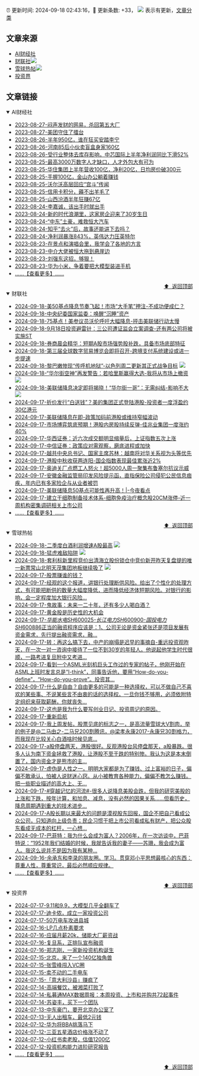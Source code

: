 ##

:alarm_clock: 更新时间: 2024-09-18 02:43:16，:rocket: 更新条数: +33， ![](/assets/dot.png) 表示有更新，[文章分类](/TAGS.md)

## 文章来源

- [AI财经社](#ai财经社)  
- [财联社](#财联社)![](/assets/dot.png)   
- [雪球热帖](#雪球热帖)![](/assets/dot.png)   
- [投资界](#投资界)  

## 文章链接

<details open>
<summary id="ai财经社">
 AI财经社
</summary>


- [2023-08-27-闷声发财的网易，杀回第五大厂](https://www.aicaijing.com.cn/article/18610)  
- [2023-08-27-美团守住了擂台](https://www.aicaijing.com.cn/article/18611)  
- [2023-08-26-半年950亿，谁在狂买安踏李宁](https://www.aicaijing.com.cn/article/18607)  
- [2023-08-26-河南85后小伙卖盲盒身家160亿](https://www.aicaijing.com.cn/article/18608)  
- [2023-08-26-受行业整体去库存影响，中芯国际上半年净利润同比下滑52%](https://www.aicaijing.com.cn/article/18609)  
- [2023-08-25-最高3000万数字人才缺口，人才外包大有可为](https://www.aicaijing.com.cn/article/18601)  
- [2023-08-25-华住集团上半年营收100亿，净利20亿，日均房价破300元](https://www.aicaijing.com.cn/article/18602)  
- [2023-08-25-手握100亿，金山办公躺着赚钱](https://www.aicaijing.com.cn/article/18603)  
- [2023-08-25-沃尔沃高层回应“宫斗”传闻](https://www.aicaijing.com.cn/article/18604)  
- [2023-08-25-信用卡积分，薅不出羊毛了](https://www.aicaijing.com.cn/article/18605)  
- [2023-08-25-山西汾酒半年狂赚67亿](https://www.aicaijing.com.cn/article/18606)  
- [2023-08-24-李嘉诚，该出手时就出手](https://www.aicaijing.com.cn/article/18596)  
- [2023-08-24-新的时代浪潮里，这家房企迎来了30岁生日](https://www.aicaijing.com.cn/article/18597)  
- [2023-08-24-“中东”土豪，难救恒大汽车](https://www.aicaijing.com.cn/article/18598)  
- [2023-08-24-知乎“去火”后，故事还能讲下去吗？](https://www.aicaijing.com.cn/article/18599)  
- [2023-08-24-净利润暴涨843%，英伟达力压英特尔](https://www.aicaijing.com.cn/article/18600)  
- [2023-08-23-在景点和演唱会里，我学会了各地的方言](https://www.aicaijing.com.cn/article/18591)  
- [2023-08-23-中介大佬被恒大拖到悬崖边](https://www.aicaijing.com.cn/article/18592)  
- [2023-08-23-刘强东这招，够狠！](https://www.aicaijing.com.cn/article/18593)  
- [2023-08-23-华为小米，争着要把大模型装进手机](https://www.aicaijing.com.cn/article/18594)  
- [......【查看更多】......](/details/AI财经社.md)

<div align="right"><a href="#文章来源">⬆ &nbsp;返回顶部</a></div>
</details>

<details open>
<summary id="财联社">
 财联社
</summary>


- [2024-09-18-美50基点降息节奏飞起！市场“大手笔”押注-不成功便成仁？](https://www.cls.cn/detail/1801241)  
- [2024-09-18-中央纪委国家监委：唤醒“沉睡”资产](https://www.cls.cn/detail/1801207)  
- [2024-09-18-75基点！美参议员沃伦呼吁大幅降息-抨击美联储行动太慢](https://www.cls.cn/detail/1801172)  
- [2024-09-18-9月18日投资避雷针：三公司遭证监会立案调查-还有两公司将被实施ST](https://www.cls.cn/detail/1801175)  
- [2024-09-18-券商晨会精华：短期A股市场强势股补跌，具备市场底部特征](https://www.cls.cn/detail/1801173)  
- [2024-09-18-第三届全球数字贸易博览会即将召开-跨境支付系统建设或进一步提速](https://www.cls.cn/detail/1801151)  
- [2024-09-18-黎巴嫩惨现“传呼机地狱”-以色列周二更新其正式战争目标](https://www.cls.cn/detail/1801272) ![](/assets/new.png)  
- [2024-09-18-“华尔街空神”再发警告：若哈里斯赢得大选-我将从市场上撤资](https://www.cls.cn/detail/1801266) ![](/assets/new.png)  
- [2024-09-18-美联储降息决定即将揭晓！“华尔街一哥”：无需纠结-影响不大](https://www.cls.cn/detail/1801282) ![](/assets/new.png)  
- [2024-09-17-折价发行“白送钱”？美的集团正式登陆港股-投资者一度浮盈约30亿港元](https://www.cls.cn/detail/1800841)  
- [2024-09-17-美联储降息在即-政策加码前港股或维持窄幅波动](https://www.cls.cn/detail/1800799)  
- [2024-09-17-市场博弈筑底预期！港股内房股持续反弹-佳兆业集团一度涨约40%](https://www.cls.cn/detail/1800795)  
- [2024-09-17-华西证券：近六次成交额明显缩量后，上证指数五次上涨](https://www.cls.cn/detail/1800867)  
- [2024-09-17-中信证券：政策应对需观察，磨底进程或加快](https://www.cls.cn/detail/1800884)  
- [2024-09-17-越共中央总书记、国家主席苏林：越南将对华关系视为头等优先](https://www.cls.cn/detail/1800902)  
- [2024-09-17-港股中秋收获两连阳-国企指数表现最佳累涨近2%](https://www.cls.cn/detail/1800944)  
- [2024-09-17-奥迪关厂点燃工人怒火！超5000人周一聚集布鲁塞尔抗议示威](https://www.cls.cn/detail/1800951)  
- [2024-09-17-安徽金融监管局印发风险提示函，直指保险公司侵犯公民信息痼疾，年内已有多家险企与从业者被罚](https://www.cls.cn/detail/1800985)  
- [2024-09-17-美联储降息50基点可能性再升高！|-今夜看点](https://www.cls.cn/detail/1800988)  
- [2024-09-17-建立干细胞制备技术体系-细胞免疫治疗概念股20CM涨停-近一周机构密集调研相关上市公司](https://www.cls.cn/detail/1801002)  
- [......【查看更多】......](/details/财联社.md)

<div align="right"><a href="#文章来源">⬆ &nbsp;返回顶部</a></div>
</details>

<details open>
<summary id="雪球热帖">
 雪球热帖
</summary>


- [2024-09-18-二季度白酒利润增速A股最高](https://xueqiu.com/5514535679/304826987) ![](/assets/new.png)  
- [2024-09-18-猛虎难敌陷阱](https://xueqiu.com/9598793634/304830063) ![](/assets/new.png)  
- [2024-09-18-套利标新里程竞价出清海立股份锁仓中竞价新开昨天复盘提的唯一新票常山北明天茂集团地板继续吸了](https://xueqiu.com/7141667422/304832103) ![](/assets/new.png)  
- [2024-09-17-股票赚谁的钱？](https://xueqiu.com/2792218779/304807973)  
- [2024-09-17-经观的这个报道，讲银行处理断供风险。给出了个性化的处理方式，有可能把断供的数量大幅度降低，进而降低经济体短期风险。对银行的影响，会一定程度加大银行风险...](https://xueqiu.com/8315851674/304804148)  
- [2024-09-17-鬼故事：未来一二十年，还有多少人喝白酒？](https://xueqiu.com/6625769716/304797093)  
- [2024-09-17-黄金股是历史性的大机会](https://xueqiu.com/8801393218/304791937)  
- [2024-09-17-$华能水电SH600025$-$长江电力SH600900$-$国投电力SH600886$正当的融资程序应该是：1、公司无论是资金紧张还是项目发展有资金需求，先行提出融资需求，融...](https://xueqiu.com/5280764152/304791967)  
- [2024-09-17-转：再这么搞下去，中产的崩塌是迟早的事摘自-重远投资观昨天，在一次一对一咨询中接待了一位不到30岁的年轻人。他说起他学生时代很顺，一路考进复旦附中又考进...](https://xueqiu.com/6410129477/304802637)  
- [2024-09-17-看到一个ASML光刻机巨头工作过的专家的帖子，他刚开始在ASML上班时发言总是“I-think”，同事告诉他，要用“How-do-you-define”，“How-do-you-prove”。投资其...](https://xueqiu.com/1622002697/304782142)  
- [2024-09-17-什么是自由？自由更多的可能是一种选择权，可以不做自己不喜欢的某些事、不说某些言不由衷的话的选择权。一旦你钱不够用，必须依附特定组织来获取薪酬，你就丧失...](https://xueqiu.com/3167081651/304781066)  
- [2024-09-17-这也是我为什么要写创业日记、投资周记的原因。](https://xueqiu.com/3393395193/304773798)  
- [2024-09-17-重新启航](https://xueqiu.com/1760673340/304777129)  
- [2024-09-17-我上周发帖，股票见底的标志之一，是高流量雪球大V割肉，举的例子是@二马由之-二马兄200割腾讯，@梁孝永康2017-永康兄30割格力，而我现在比较关心白酒啥时候见底...](https://xueqiu.com/3354236440/304779046)  
- [2024-09-17-a股停盘两天，港股很好。反观港股台风停盘那天，a股暴跌。很多人认为南下资金拯救了港股，让港股不至于跌的特别惨。我认为这是本末倒置了，国内资金才是熊市的主...](https://xueqiu.com/4097105650/304782217)  
- [2024-09-17-虚伪是人性之一。明明大家都是为了赚钱、过上富裕的日子，偏偏不敢承认，怕被人说财迷心窍。从小被教育各种能力，偏偏不教怎么赚钱。把一些职业描述的高大上、无...](https://xueqiu.com/9220236682/304788697)  
- [2024-09-17-#穿越记忆的河流#-很多人说降息美股会跌，但我的研究美股的上涨和下跌，按年计算，和加息、减息，没有必然的因果关系……但看历史，降息周期遇到重大的技术进步...](https://xueqiu.com/1102105103/304797510)  
- [2024-09-17-A股长期以来最大的问题是漠视股东回报，国企不把自己看成公众公司，只知道向上级负责；民企习惯于把上市公司看成私有财产，把公众股东看成无成本的杠杆，一心想...](https://xueqiu.com/9277793488/304804274)  
- [2024-09-17-巴菲特：我为什么会成为富人？2006年，在一次访谈中，巴菲特说：“1952年我们结婚的时候，我就告诉我的妻子——苏珊，我会成为富人。我这么说并不是因为我有某种...](https://xueqiu.com/9456980430/304802238)  
- [2024-09-16-余承东和李录的朋友圈。学习。贯穿邓小平思想最核心的东西：尊重人性，尊重常识，最后必然顺应规律。](https://xueqiu.com/4503348518/304743297)  
- [......【查看更多】......](/details/雪球热帖.md)

<div align="right"><a href="#文章来源">⬆ &nbsp;返回顶部</a></div>
</details>

<details open>
<summary id="投资界">
 投资界
</summary>


- [2024-07-17-9.11和9.9，大模型几乎全翻车了](https://posts.careerengine.us/p/6697778c44726b29bffa3a09)  
- [2024-07-17-迪卡侬，成立一家投资公司](https://posts.careerengine.us/p/6697778c44726b29bffa3a01)  
- [2024-07-17-50万电车攻进县城](https://posts.careerengine.us/p/6697779c831e1d29eea44253)  
- [2024-07-16-LP几点朴素要求](https://posts.careerengine.us/p/669636a8720ed522248054dc)  
- [2024-07-16-应届月薪20k，储能大厂薪资战](https://posts.careerengine.us/p/669636a8720ed522248054d4)  
- [2024-07-16-复旦系，正排队宣布融资](https://posts.careerengine.us/p/66963699cb38e136a496986c)  
- [2024-07-16-郑志刚，一家新投资机构诞生](https://posts.careerengine.us/p/66963699cb38e136a4969874)  
- [2024-07-15-北京，来了一个140亿独角兽](https://posts.careerengine.us/p/6694db59a0c3ac562b61f9af)  
- [2024-07-15-张雪峰闯入VC圈](https://posts.careerengine.us/p/6694db59a0c3ac562b61f9b7)  
- [2024-07-15-卖不动的二手电车](https://posts.careerengine.us/p/6694db6836b2f1565d9b541a)  
- [2024-07-15-「意大利沙县」赚疯了](https://posts.careerengine.us/p/6694db6836b2f1565d9b5422)  
- [2024-07-14-高端餐饮，被湘菜打败了](https://posts.careerengine.us/p/6693862333c6e710d0bf9dc4)  
- [2024-07-14-私募通MAX数据周报：本周投资、上市和并购共72起事件](https://posts.careerengine.us/p/6693862333c6e710d0bf9dcc)  
- [2024-07-14-苏姿丰，买下一个团队](https://posts.careerengine.us/p/6693861481427510b2b9c123)  
- [2024-07-13-中东豪门，要开北京办公室了](https://posts.careerengine.us/p/66922794a876f80d113b51fe)  
- [2024-07-13-无人出租车，最低2元钱](https://posts.careerengine.us/p/669227b82202ae0dfac5d713)  
- [2024-07-12-华为将BBA挑落马下](https://posts.careerengine.us/p/6690a6c68082df14ead7eaac)  
- [2024-07-12-三亚五星酒店价格涨不动了](https://posts.careerengine.us/p/6690a6c68082df14ead7eaa4)  
- [2024-07-12-小红书卖老股，估值1200亿](https://posts.careerengine.us/p/6690a6b756b00014bcc00e8f)  
- [2024-07-12-投资机构能力进阶研究报告](https://posts.careerengine.us/p/6690a6b756b00014bcc00e87)  
- [......【查看更多】......](/details/投资界.md)

<div align="right"><a href="#文章来源">⬆ &nbsp;返回顶部</a></div>
</details>
